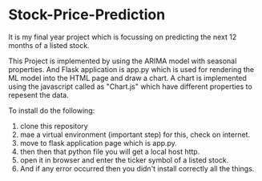 # Stock-Price-Prediction
It is my final year project which is focussing on predicting the next 12 months of a listed stock.

This Project is implemented by using the ARIMA model with seasonal properties.
And Flask application is app.py which is used for rendering the ML model into the HTML page and draw a chart.
A chart is implemented using the javascript called as "Chart.js" which have different properties to repesent the data.

To install do the following:
1. clone this repository
2. mae a virtual environment (important step) for this, check on internet.
3. move to flask application page which is app.py.
4. then then that python file you will get a local host http.
5. open it in browser and enter the ticker symbol of a listed stock.
6. And if any error occurred then you didn't install correctly all the things.

